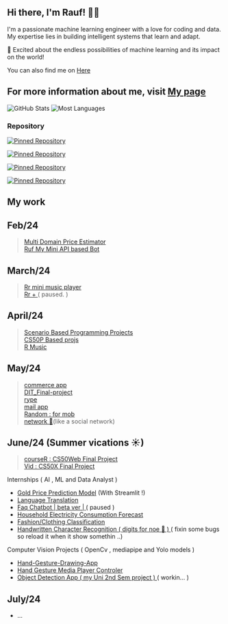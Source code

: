 ## Hi there, I'm Rauf! 👋🏼

I'm a passionate machine learning engineer with a love for coding and data. My expertise lies in building intelligent systems that learn and adapt. 

🚀 Excited about the endless possibilities of machine learning and its impact on the world!

You can also find me on [Here](https://bento.me/rauf) 

For more information about me, visit [My page](https://personal-web-page-lemon.vercel.app/index.html)            
---
<!--
![GitHub Stats](https://github-readme-stats.vercel.app/api?username=Raufjatoi&count_private=true&show_icons=true&theme=cobalt&hide=contribs)
![Most used Languages](https://github-readme-stats.vercel.app/api/top-langs/?username=Raufjatoi&layout=compact&theme=cobalt)

![GitHub Stats](https://github-readme-stats.vercel.app/api?username=Raufjatoi&count_private=true&show_icons=true&theme=radical&hide=contribs)
![Most used Languages](https://github-readme-stats.vercel.app/api/top-langs/?username=Raufjatoi&layout=compact&theme=radical)

![GitHub Stats](https://github-readme-stats.vercel.app/api?username=Raufjatoi&count_private=true&show_icons=true&theme=nightowl&hide=contribs)
![Most Languages](https://github-readme-stats.vercel.app/api/top-langs/?username=Raufjatoi&layout=compact&theme=nightowl)

![Your GitHub Stats](https://github-readme-stats.vercel.app/api?username=Raufjatoi&count_private=true&show_icons=true&theme=dark&hide=contribs&custom_title=My%20GitHub%20Stats&bg_color=000033&title_color=0000FF&text_color=0000FF&icon_color=0000FF)
![Your GitHub Stats](https://github-readme-stats.vercel.app/api?username=Raufjatoi&count_private=true&show_icons=true&theme=dark&hide=contribs&custom_title=My%20GitHub%20Stats&bg_color=000000&title_color=0000FF&text_color=0000FF&icon_color=0000FF)

![Your GitHub Stats](https://github-readme-stats.vercel.app/api?username=Raufjatoi&count_private=true&show_icons=true&theme=dark&hide=contribs&custom_title=My%20GitHub%20Stats&bg_color=1A1B27&title_color=0000FF&text_color=0000FF&icon_color=0000FF)
-->
![GitHub Stats](https://github-readme-stats.vercel.app/api?username=Raufjatoi&count_private=true&show_icons=true&theme=dark&hide=contribs)
![Most Languages](https://github-readme-stats.vercel.app/api/top-langs/?username=Raufjatoi&layout=compact&theme=dark)


### Repository

[![Pinned Repository](https://github-readme-stats.vercel.app/api/pin/?username=Raufjatoi&repo=Fashion-Classification&theme=dark)](https://github.com/Raufjatoi/Fashion-Classification)      

[![Pinned Repository](https://github-readme-stats.vercel.app/api/pin/?username=Raufjatoi&repo=Multi-domain-price-estimator&theme=dark)](https://github.com/Raufjatoi/Multi-domain-price-estimator)    

[![Pinned Repository](https://github-readme-stats.vercel.app/api/pin/?username=Raufjatoi&repo=courseR&theme=dark)](https://github.com/Raufjatoi/courseR)         

[![Pinned Repository](https://github-readme-stats.vercel.app/api/pin/?username=Raufjatoi&repo=DIT_final_project&theme=dark)](https://github.com/Raufjatoi/DIT_final_project) 
   


<!--
[![Pinned Repository](https://github-readme-stats.vercel.app/api/pin/?username=Raufjatoi&repo=mail&theme=dark)](https://github.com/Raufjatoi/mail)     

[![Pinned Repository](https://github-readme-stats.vercel.app/api/pin/?username=Raufjatoi&repo=Ruf&theme=dark)](https://github.com/Raufjatoi/Ruf) 
[![Pinned Repository](https://github-readme-stats.vercel.app/api/pin/?username=Raufjatoi&repo=Multi-domain-price-estimator&theme=nightowl)](https://github.com/Raufjatoi/Multi-domain-price-estimator)

[![Pinned Repository](https://github-readme-stats.vercel.app/api/pin/?username=Raufjatoi&repo=Mini-clyde&theme=nightowl)](https://github.com/Raufjatoi/Mini-clyde)

[![Pinned Repository](https://github-readme-stats.vercel.app/api/pin/?username=Raufjatoi&repo=Ruf&theme=nightowl)](https://github.com/Raufjatoi/Ruf)
-->
## My work

## Feb/24
>[Multi Domain Price Estimator ](https://github.com/Raufjatoi/Multi-domain-price-estimator)             
>[Ruf My Mini API based Bot ](https://github.com/Raufjatoi/Ruf)             

## March/24     
> [Rr mini music player ](https://rr-music.vercel.app/)           
> [Rr + ](https://rr-plus-git-main-raufs-projects-c9139f72.vercel.app/) ( paused. )                    

## April/24
>[Scenario Based Programming Projects](https://raufjatoi.github.io/Scenario-Based-Programming-projects/)               
>[CS50P Based projs](https://raufjatoi.github.io/CS50P-based-projects)          
>[R Music](https://github.com/Raufjatoi/flask-music-app)             

## May/24  
>[commerce app ](https://github.com/Raufjatoi/commerce)                     
>[DIT_Final-project](https://raufjatoi.github.io/DIT_final_project/)                                                                          
>[rype](https://raufjatoi.github.io/rype/)                     
>[mail app ](https://github.com/Raufjatoi/mail)              
>[Random : for mob  ](https://raufjatoi.github.io/someapp/)                          
>[network 🛜](https://github.com/Raufjatoi/network)(like a social network)                            

## June/24  (Summer vications ☀)     
>[courseR : CS50Web Final Project ](https://github.com/Raufjatoi/courseR )                                        
>[Vid : CS50X Final Project ](https://github.com/Raufjatoi/vid-2.0)              

Internships ( AI , ML and Data Analyst )          

- [Gold Price Prediction Model](https://raufjatoi-streamlit-and-ml-s-jwquiu.streamlit.app/) (With Streamlit !)                        
- [Language Translation ](https://lan-trans.streamlit.app/)                
- [Faq Chatbot | beta ver | ](https://chatbotbetaver.streamlit.app/)  ( paused )        
- [Household Electricity Consumption Forecast](https://raufjatoi-elecustom.streamlit.app/)         
- [Fashion/Clothing Classification ](https://raufjatois-fashion-clothes-classification.streamlit.app/)               
- [Handwritten Character Recognition ( digits for noe 🙂 ) ](https://raufjatoi-num-prediction-mini-app.streamlit.app/) ( fixin some bugs so reload it when it show somethin ..)           

Computer Vision Projects ( OpenCv , mediapipe and Yolo models )            
- [Hand-Gesture-Drawing-App ](https://github.com/Raufjatoi/Hand-Gesture-Drawing-App)          
- [Hand Gesture Media Player Controler](https://github.com/Raufjatoi/Hand-Gesture-Media-Player-Controler-)            
- [Object Detection App ( my Uni 2nd Sem project ) ](https://github.com/Raufjatoi/Object-Detection-App-in-Java) ( workin... )          

## July/24          
- ...
